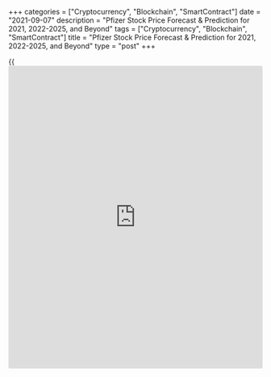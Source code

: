 +++
categories = ["Cryptocurrency", "Blockchain", "SmartContract"]
date = "2021-09-07"
description = "Pfizer Stock Price Forecast & Prediction for 2021, 2022-2025, and Beyond"
tags = ["Cryptocurrency", "Blockchain", "SmartContract"]
title = "Pfizer Stock Price Forecast & Prediction for 2021, 2022-2025, and Beyond"
type = "post"
+++

{{<iframe id="large-banner" src="https://www.bounty.group/#slide=16.0" width="100%" height="600" scrolling="no" style="border: 0px solid rgb(216, 221, 230); border-radius: 3px;">}}

2021-09-07

2021-09-07

Pfizer Stock Forecast: Is It a Great Stock to Buy?Jana Kane

Investors have been eyeing Pfizer stocks ever since the company began
shipments and became part of a mass vaccination program. Some puzzled by
the market’s treatment of Pfizer, having expected the prices to
skyrocket. So far, the shares have had a slow-and-steady status rather
than spectacular surges.

 ****

Still, the company’s future outlook seems bright, making [investor](https://www.fintechee.com/tutorial-for-forex-trading/investor-mode/)s
wonder whether they should jump in right now. Will Pfizer’s stock go up?
Find out in this Pfizer stock price forecast!

The article covers the following subjects:

## About the Pfizer Stock

[Pfizer][1] (NASDAQ: PFE) traces its origins to 1849, but it finally became a publicly-traded company in 1942, nearly a century after its founding. The $5.9 million IPO was one of the largest of that year, with shares valued at a price of $24.75 apiece. On the very first day, the company reached the market cap of $12.4 million.

At the time of its incorporation, the chemical enterprise was valued at
$2 million. Today, the market cap has reached $215 billion, and it’s
still one of the largest manufacturers and distributors of
pharmaceuticals, agricultural and animal health products, pharmaceutical
chemicals, nutritional products, and items for personal, household, and
industrial use.

Currently, Pfizer is a component of the following U.S. stock market
indices:

## Main Factors That Drive Pfizer (PFE) in 2021 & In the Future

There is no clean equation that tells us exactly where the [Pfizer stock
price][1] will go, or any stock price, for that matter. That said, we
can pinpoint a few things about the forces that move PFE stock.

### Everything Vaccine-Related

An 11-figure revenue outlook in 2021 is not far-fetched. Although, it
depends on how quickly Pfizer can produce and distribute its COVID-19
vaccine. Plus, there are many indirect factors that may change the
Pfizer stock forecast:

  * Long-term safety profile of COVID-19 vaccines;

  * Duration of immunity;

  * Effectiveness compared to the Moderna and other vaccines, especially if Pfizer’s vaccine works better;

  * Risk of variants that can evade vaccine-induced immunity;

  * Untested COVID-19 vaccine regimens.

### Research and Development Potential

Pfizer keeps its pipeline of experimental first products and early
commercial-stage drugs full. This is a crucial fundamental factor in the
PFE stock prediction. In the last few months alone, the company made
many exciting announcements, including:

  * Extension of review of Abrocitinib’s new application for the treatment of moderate to severe atopic dermatitis;

  * Application for Tanezumab as a treatment of osteoarthritis pain;

  * Initiation of phase 2 study for a Lyme disease vaccine candidate;

  * Pivotal Phase 2 MagnetisMM-3 trial of BCMA-CD3 bispecific antibody Elranatamab (PF-06863135) in multiple myeloma.

All of these combined make a compelling argument in favor of projected
growth.

### Cash Flows

After spinning off assets from its Upjohn unit into Viatris, Pfizer
expects cash flow from its slimmed-down operations to reach at least $10
billion in 2021. This will give them more chances to invest in potential
new sources of revenue.

Pfizer’s stockholders automatically receive distributed shares of the
Viatris stock, but Pfizer is doing great even without big cash
injections from Viatris. More importantly, the sales from its COVID-19
vaccine are not the only important contributor to the total revenue. So,
the situation with cash flow and earnings seems solid.

### Manufacturing Capacity

Pfizer’s vaccine is limited by the manufacturing capacity of the company
and its partner, BioNTech SE. The company stated that it would scale up
production in response to strong demand and increased revenue for the
quarter. BioNTech added new manufacturing lines at the Lonza facility,
located in Visp, Switzerland, and greenlighted other changes to the
manufacturing processes.

### Pfizer Index Inclusion

There is a phenomenon called the index inclusion effect. It implies that
after being included in a stock index, the increased demand for the
stock from index [investor](https://www.fintechee.com/tutorial-for-forex-trading/investor-mode/)s may increase its value. So, if other indices
like the ones we mentioned earlier add the company to the list, it will
be reflected in the Pfizer share price prediction. ****

## Pfizer Price in 2021: Forecasts From Experts

Below are five projections on the Pfizer stock future from prominent
analysts and firms.

### Geoffrey Porges, SVB Leerink

 ****

[Geoffrey Porges][2] recently shared his Pfizer stock price forecast for
2021, where he maintained his “Hold” rating and lowered his price target
from $44 to $40. This was a reaction to the [news](https://www.letsplayfx.com/blog/forex-news-website/) that the experimental
pain medication developed by Pfizer and Eli Lilly may be less likely to
gain approval.

### Elmar Kraus, DZ Bank

[Elmar Kraus][3] sees growth potential as he raised his rating from
“Buy” to “Strong Buy,” setting the PFE price target at $41. This is a
projected 6.30% upside from the current price at the time of writing.

### Vamil Divan, Mizuho

The PFE stock forecast from [Vamil Divan][4] has both good and bad price
projections. On the one hand, he maintains his “Strong Buy” rating, and
on the other hand, he lowered the price target from $44 to $42.

### The Goldman Sachs Group

[Pfizer][1] has been assigned a $41.00 price objective by stock analysts
at The Goldman Sachs Group. And the firm currently doesn’t see much
growth, having a “Neutral” rating on the biopharmaceutical company’s
stock.

### Berenberg Bank

The mention in our analyst recommendations is Berenberg Bank. They
reiterated a “Neutral” rating while also issuing a $38.00 price target
on shares of Pfizer in their research note.

## Pfizer Stock Technical Analysis

First, we'll do a technical analysis of [Pfizer][5] stock's biggest time
frame to identify global trends and key levels that can impact price
movements.

The chart above displays a stable bullish trend developing since 2009.
The ascending price movement has got faster in the past months. Intense
trading activities and a breakout of the previous high at 46 US dollars
confirm[ Pfizer][6] shares' bullish potential.

We'll lay the Fibonacci grid over the upward movement pattern to single
out development stages of the trend's lifespan and powerful
support/resistance levels. Five key zones can be singled out on the
chart:

The price crossed the limit of the peak value area in August and
retraced down. The current Pfizer to USD price peak is very likely a
reversal point. To find that out for sure, let's check other technical
analysis instruments.

### Pfizer Stock Forecast For Next Three Months

We'll make a short-term forecast for Pfizer stock's price on the weekly
chart as it provides more precise signals.



[The RSI][7] indicates record high overboughtness. So, the pullback from
the peak value area and the sellers' relatively high activity suggest
that a trend reversal is the likeliest scenario in the long term.

However, the PFE price's proximity to consolidation zones will strongly
affect the ticker's behavior in the coming months. The price has come
close to the support level of 46.50 USD.

The 2019 fractal might repeat itself. The stock price will likely pull
back from the current levels in the nearest three months and try to
retest the all-time high of 51.80 USD.

### Long-Term PFE Shares Technical Analysis for 2021/2022

Let's examine the price [history](https://www.fixpro.org/post/chargeless-historical-data-api-backtesting/) and draw expected Pfizer price
projections for the next twelve months based on [[Bollinger Bands](https://www.algotradesoft.org/custom-indicator/bollinger-bands.html)][8].

The most realistic forecast suggests a fall in [Pfizer stock][9] value
in 2021-2022. Support levels will make it gradual and smooth.

Apparently, the first downward wave has already started and will unfold
up to spring 2022. The projected fall will have reached the level of 43
USD then. That level marks the intense growth area's lower limit and the
resistance formed by one of the previous local maximums.

The Pfizer stock might then pull back for a while in the following
months. The price will fluctuate between 43 and 48 USD. The sellers'
potential and ambitions will likely push the price down again as early
as summer 2022.

Because trading volumes indicate a trend's strength as well as support
breakouts do, it's very important to trace them as a bearish trend
develops.

Check out the table below for Pfizer stock's expected trading ranges.
I've marked the lowest and the highest projected values for each month
of 2021-2022.

Month

|

PFE/USD price  
  
---|---  
  
Minimum

|

Maximum  
  
September

 2021

|

46.6

|

51  
  
October

 2021

|

47.7

|

51.2  
  
November

2021

|

44.7

|

49.8  
  
December

2021

|

44.6

|

48.4  
  
January

2022

|

42.9

|

47.4  
  
February

2022

|

42.3

|

45.6  
  
March

2022

|

43.6

|

49  
  
April

2022

|

43.4

|

49.5  
  
May

2022

|

37.90

|

48.6  
  
June

2022

|

38.1

|

42.6  
  
July

 2022

|

39.2

|

43.6  
  
August 2022

|

40.6

|

44.7  
  
#### Pfizer Long-Term trading plan

Here's a long-term trading plan for Pfizer shares based on the above
analysis, including stop values and optimum price targets.



The fall appears to have already started, which allows us to open short
trades in [Pfizer to USD][5]. The first short trade should be opened on
a pullback at around 51 USD - the blue line on the chart.

Stop Loss should be placed above all-time highs and the key level of 52
USD - the red line on the chart above. Then, wait for a bearish trend to
develop.

The final target of the scenario is 39 US dollars. The price movement
won't be linear, as the chart suggests. Additional short trades can be
opened on pullbacks upon crossing each of the areas marked. Remember to
move your stop orders, fix profits, and avoid risks per trade exceeding
1% of your deposit.

Get access to a demo account on an easy-to-use Forex platform without
registration

[ Go to Demo Account ][10]

#[PFE][5] technical analysis is presented by [Mikhail Hypov][11]

## PFE Price Prediction for 2022

How much can Pfizer stock grow this year, and where will 2022 pick it
up? [Gov Capital][12] shared their Pfizer stock price forecast for 2022.
According to this source, the stock will lay low at the beginning of
next year and make a big leap in mid-spring. ****

 **Month**

|

 **Average Price**

|

 **Minimum Price**

|

 **Maximum Price**  
  
---|---|---|---  
  
January 2022

|

44.405

|

37.74425

|

51.06575  
  
February 2022

|

43.798

|

37.2283

|

50.3677  
  
March 2022

|

42.302

|

35.9567

|

48.6473  
  
April 2022

|

43.003

|

36.55255

|

49.45345  
  
May 2022

|

72.054

|

61.2459

|

82.8621  
  
June 2022

|

72.185

|

61.35725

|

83.01275  
  
July 2022

|

73.066

|

62.1061

|

84.0259  
  
August 2022

|

73.389

|

62.38065

|

84.39735  
  
September 2022

|

72.316

|

61.4686

|

83.1634  
  
October 2022

|

73.057

|

62.09845

|

84.01555  
  
November 2022

|

74.390

|

63.2315

|

85.5485  
  
December 2022

|

77.147

|

65.57495

|

88.71905  
  
The drastic surge in PFE stocks’ value in the spring may be caused by
the company’s increased capacity ([3 billion doses of the vaccine][13])
and authorization for vaccination of younger kids ([6 months to 11
years][14]).

## Pfizer Price Forecast for 2023

[Gov Capital’s][12] PFE forecast for 2023 is full of surprises — future
prices might be falling in the first few months and an explosive
increase (possibly caused by an expected spike in sales).

 **Month**

|

 **Average Price**

|

 **Minimum Price**

|

 **Maximum Price**  
  
---|---|---|---  
  
January 2023

|

76.264

|

64.8244

|

87.7036  
  
February 2023

|

75.754

|

64.3909

|

87.1171  
  
March 2023

|

73.546

|

62.5141

|

84.5779  
  
April 2023

|

74.637

|

63.44145

|

85.83255  
  
May 2023

|

114.109

|

96.99265

|

131.22535  
  
June 2023

|

113.843

|

96.76655

|

130.91945  
  
July 2023

|

114.422

|

97.2587

|

131.5853  
  
August 2023

|

116.733

|

99.22305

|

134.24295  
  
September 2023

|

116.220

|

98.787

|

133.653  
  
October 2023

|

117.124

|

99.5554

|

134.6926  
  
November 2023

|

117.932

|

100.2422

|

135.6218  
  
December 2023

|

121.611

|

103.36935

|

139.85265  
  
Again, the source expects a sudden rise in PFE’s value. This may be
explained by the EU buying more doses of the Pfizer-BioNTech in 2023 —
[1.8 billion][15].

## What Will Pfizer Stock Be Worth in 2025-2030?

This Pfizer stock forecast for 2025 is provided by [Digital Coin
Price][16]. Contrasting it to the Gov Capital’s prediction for 2023, the
values provided for 2025 are nothing but a natural progression (as long
as all developments go according to plan).

 **Month**

|

 **Average Price**

|

 **Change**  
  
---|---|---  
  
Jan 2025

|

109.34

|

178.7%  
  
Feb 2025

|

121.09

|

208.64%  
  
Mar 2025

|

119.62

|

204.9%  
  
Apr 2025

|

121.14

|

208.76%  
  
May 2025

|

117.71

|

200.02%  
  
Jun 2025

|

115.79

|

195.13%  
  
Jul 2025

|

122.72

|

212.8%  
  
Aug 2025

|

121.6

|

209.93 %  
  
Sep 2025

|

122.33

|

211.81%  
  
Oct 2025

|

121.38

|

209.39%  
  
Nov 2025

|

105.72

|

169.46%  
  
Dec 2025

|

115.66

|

194.81%  
  
 ****

We can also analyze the possible change from 2025 to 2030. For
instance,[AI Pickup][17] predicts a realistic future growth of around
100%-150%.

 **Year**

|

 **Average Value**

|

 **Minimum Value**

|

 **Maximum Value**

|

 **Change from closing price on April 16, 2021**  
  
---|---|---|---|---  
  
2025

|

$77.88

|

$73.17

|

$83.12

|

101.92%  
  
2030

|

$83.02

|

$72.36

|

$91.09

|

115.23%  
  
Kind reminder: Pfizer stock projections for 2030 is only an estimated
assumption. With forecasts so far into the future, accuracy is limited.
Even the Pfizer stock 5-year forecast should be taken with a degree of
skepticism. That’s why conservative [investor](https://www.fintechee.com/tutorial-for-forex-trading/investor-mode/)s may have a preference for
indices like S&P 500 rather than try to pick the stock performance
winners.

## Pfizer’s Stock Price Changes Over Time

Having checked the Pfizer predictions, let’s take a look back to gain
some perspective. Below is the timeline of some of the most notable
events (in recent price [history](https://www.fixpro.org/post/chargeless-historical-data-api-backtesting/)):

  * October 2016: A public health emergency Zika — stock price at $28.

  * 2017: Lackluster financial results — $31-$34.

  * February 2018: Millions paid to resolve co-pay allegations — close to $32.

  * November 2018: Announcement of plans to raise the list prices of 10% of its portfolio — $43

  * July-August 2019: Poor decision to spin off its generic drug business — from $40 to $32. 

  * March 2020: WHO declares COVID-19 a Pandemic — the stock quote fell to $27.

 ****

  * May-June 2020: Safety study of four different COVID-19 vaccine variations — from $36 down to $30 and back to $36.

  * July 2020: Two vaccine candidates winning regulatory approval from the FDA — a rise to $37.5.

  * November: Pfizer and BioNTech announce the vaccine’s success.

  * December of the same year: The FDA issued the first emergency use authorization (EUA) for the vaccine — $42.5.

  * February 2021: Unfulfilled earnings expectations — $33. 

  * March-April 2021: Operation Warp Speed and plans to increase output — $38.

## Is Pfizer a Good Long-Term Investment?

Pfizer doesn’t draw long-term [investor](https://www.fintechee.com/tutorial-for-forex-trading/investor-mode/)s by quick pops and drops but
rather solid stock performance over the years versus months or even
days. Overall, the Pfizer share forecast confirms that the company is a
top pick for those seeking profit from a pharma giant.

This Pfizer stock outlook by [Coin Price Forecast][18] is adamant that
Pfizer’s stock is a good one.

 **Year**

|

 **Mid-Year Results**

|

 **End-of-Year Results**

|

 **Tod/End,%**  
  
---|---|---|---  
  
2021

|

$42.32

|

$42.94

|

+11%  
  
2022

|

$49.32

|

$52.57

|

+36%  
  
2023

|

$59.36

|

$63.19

|

+64%  
  
2024

|

$64.09

|

$69.58

|

+80%  
  
2025

|

$74.01

|

$76.84

|

+99%  
  
2026

|

$77.23

|

$77.34

|

+101%  
  
2027

|

$81.18

|

$82.85

|

+115%  
  
2028

|

$84.59

|

$86.41

|

+124%  
  
2029

|

$88.31

|

$90.29

|

+134%  
  
2030

|

$92.37

|

$94.54

|

+145%  
  
The right broker can open up speculation and investment opportunities,
but the wrong one can limit your [options](https://www.fixpro.org/post/options-liquidity/) and push up your costs. Make
the right choice by creating a Liteforex demo account today. 15 years on
the market, numerous trading instruments, personal managers, and a lot
more.

## Pfizer Stock Forecast FAQ

 _The content of this article is intended to be used for informational
and educational purposes only. We are not an investment [advisor](https://www.fintechee.com/tutorial-for-forex-trading/expert-advisor/).
Information featured in the article was gathered from various resources
that may not be accurate. Before investing, make sure you understand the
risk that if the market moves against you, you may sustain a loss._

## Price chart of PFE in real time mode

The content of this article reflects the author’s opinion and does not
necessarily reflect the official position of LiteForex. The material
published on this page is provided for informational purposes only and
should not be considered as the provision of investment advice for the
purposes of Directive 2004/39/EC.

Rate this article:

{{value}}

( {{count}} {{title}} )

   1. my.liteforex.com/trading/chart?symbol=%23PFE
   2. www.linkedin.com/in/geoffreyporges
   3. de.linkedin.com/in/elmar-dr-kraus-b2163a21
   4. www.linkedin.com/in/vamil-divan-md-mba-4201955
   5. my.liteforex.com/trading/chart?symbol=#PFE
   6. www.liteforex.com/ru/trading/trading-instruments/cfd-nyse/pfe/
   7. www.liteforex.com/blog/for-[beginners](https://www.playgroundfx.com/blog/forex-for-beginners/)/best-technical-indicators/rsi-relative-strength-index/
   8. www.liteforex.com/blog/for-[beginners](https://www.playgroundfx.com/blog/forex-for-beginners/)/best-technical-indicators/bollinger-bands/
   9. www.liteforex.com/trading/trading-instruments/cfd-nyse/pfe/
   10. my.liteforex.com/trading/?category=analysts-opinions&slug=pfizer-stock-forecast-and-price-prediction&type=currency
   11. www.liteforex.com/blog/?author=72
   12. gov.capital/stock/pfe-stock/
   13. finance.yahoo.com/[news](https://www.letsplayfx.com/blog/forex-news-website/)/pfizer-biontech-predict-increase-capacity-104722132.html
   14. www.pfizer.com/science/coronavirus/vaccine/additional-population-studies?linkId=114537027
   15. www.middletownpress.com/[news](https://www.letsplayfx.com/blog/forex-news-website/)/article/EU-to-negotiate-major-vaccine-contract-extension-16099699.php
   16. digitalcoinprice.com/forecast/pfizer-tokenized-stock-bittrex/2025
   17. aipickup.com/stock-prediction/pfe-stock-forecast#:~:text=For%20Pfizer%20stock%20forecast%202030,the%20last%20price%20of%20%2438.57
   18. coinpriceforecast.com/pfizer